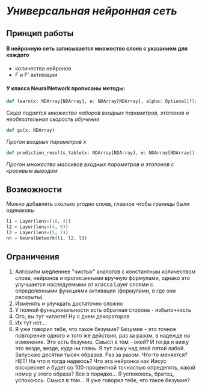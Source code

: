 # _Универсальная нейронная сеть_

## Принцип работы

#### В нейронную сеть записывается множество слоев с указанием для каждого

+ количества нейронов
+ F и F' активации

#### У класса NeuralNetwork прописаны методы:

```python
def learn(x: NDArray[NDArray], e: NDArray[NDArray], alpha: Optional[float])
```

_Сюда подается множество наборов входных параметров, эталонов и необязательная скорость обучения_

```python
def go(x: NDArray)
```

_Прогон входных параметров x_

```python
def prediction_results_table(x: NDArray[NDArray], e: NDArray[NDArray])
```

_Прогон множества массивов входных параметров и эталонов с красивым выводом_

## Возможности

Можно добавлять сколько угодно слоев, главное чтобы границы были одинаковы

```python
l1 = Layer(lens=(10, 4))
l2 = Layer(lens=(4, 5))
l3 = Layer(lens=(5, 2))
nn = NeuralNetwork(l1, l2, l3)
```

## Ограничения

1. Алгоритм медленнее "чистых" аналогов с константным количеством слоев, нейронов и прописанными вручную формулами, однако это улучшается наследуемыми от класса Layer слоями с определенными функциями активации (формулами, в где они раскрыты)
2. Изменять и улучшать достаточно сложно
3. У полной функциональности есть обратная сторона - избыточность
4. Ого, вы тут читаете! Ну с днем декораторов
5. Их тут нет...
6. Я уже говорил тебе, что такое безумие? Безумие - это точное повторение одного и того же действия, раз за разом, в надежде на изменение. Это   есть   безумие. Смысл в том - окей? И тогда я вижу это везде, везде, куда ни глянь. Я тут сижу над этой пятой лабой. Запускаю десятки тысяч образов. Раз за разом. Что-то меняется? НЕТ! На что я тогда надеюсь? Что эта нейронка как Иисус воскреснет и будет со 100-процентной точностью определять, какой номер у этого образа? Все в порядке... Я успокоюсь, братец, успокоюсь. Смысл в том... Я уже говорил тебе, что такое безумие?
